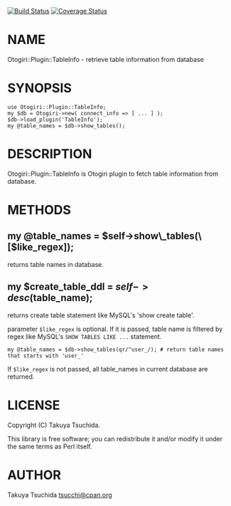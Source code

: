[![Build Status](https://travis-ci.org/tsucchi/p5-Otogiri-Plugin-TableInfo.png?branch=master)](https://travis-ci.org/tsucchi/p5-Otogiri-Plugin-TableInfo) [![Coverage Status](https://coveralls.io/repos/tsucchi/p5-Otogiri-Plugin-TableInfo/badge.png?branch=master)](https://coveralls.io/r/tsucchi/p5-Otogiri-Plugin-TableInfo?branch=master)
# NAME

Otogiri::Plugin::TableInfo - retrieve table information from database

# SYNOPSIS

    use Otogiri::Plugin::TableInfo;
    my $db = Otogiri->new( connect_info => [ ... ] );
    $db->load_plugin('TableInfo');
    my @table_names = $db->show_tables();

# DESCRIPTION

Otogiri::Plugin::TableInfo is Otogiri plugin to fetch table information from database.

# METHODS

## my @table\_names = $self->show\_tables(\[$like\_regex\]);

returns table names in database.

## my $create\_table\_ddl = $self->desc($table\_name);

returns create table statement like MySQL's 'show create table'.

parameter `$like_regex` is optional. If it is passed, table name is filtered by regex like MySQL's `SHOW TABLES LIKE ...` statement.

    my @table_names = $db->show_tables(qr/^user_/); # return table names that starts with 'user_'

If `$like_regex` is not passed, all table\_names in current database are returned.

# LICENSE

Copyright (C) Takuya Tsuchida.

This library is free software; you can redistribute it and/or modify
it under the same terms as Perl itself.

# AUTHOR

Takuya Tsuchida <tsucchi@cpan.org>
